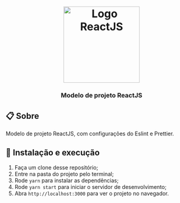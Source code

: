 <h1 align="center">
    <img alt="Logo ReactJS" src="https://lh3.googleusercontent.com/proxy/_7PpX0LXM8PjfzdzPu-z3aaI-MmpxjZtFp-DgufC1PRC0oLh8MAJ-d1LdddqP3qfYBE9kxtxRQyILi1ZgohJoryUMl97I0cEISkpDg1eed-hv0VRhS8Yb-MvArY" width="200px" />
</h1>

<h3 align="center">
  Modelo de projeto ReactJS
</h3>

## 📋 Sobre

Modelo de projeto ReactJS, com configurações do Eslint e Prettier.

## 🚀 Instalação e execução

1. Faça um clone desse repositório;
2. Entre na pasta do projeto pelo terminal;
3. Rode `yarn` para instalar as dependências;
4. Rode `yarn start` para iniciar o servidor de desenvolvimento;
5. Abra `http://localhost:3000` para ver o projeto no navegador.
